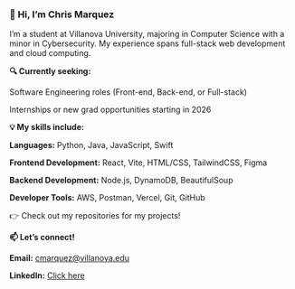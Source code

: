 ### 👋 Hi, I’m **Chris Marquez**

I’m a student at Villanova University, majoring in Computer Science with a minor in Cybersecurity. My experience spans full-stack web development and cloud computing.

**🔍 Currently seeking:**

Software Engineering roles (Front-end, Back-end, or Full-stack)

Internships or new grad opportunities starting in 2026

**💡 My skills include:**

**Languages:** Python, Java, JavaScript, Swift

**Frontend Development:** React, Vite, HTML/CSS, TailwindCSS, Figma

**Backend Development:** Node.js, DynamoDB, BeautifulSoup

**Developer Tools:** AWS, Postman, Vercel, Git, GitHub

👉 Check out my repositories for my projects!

**📫 Let’s connect!**

**Email:** cmarquez@villanova.edu

**LinkedIn:** [Click here](https://www.linkedin.com/in/chris--marquez/)
